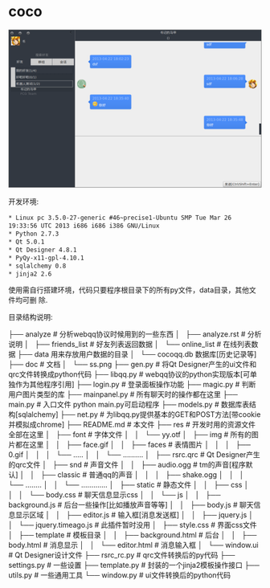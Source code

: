 coco
====

![](https://github.com/Shu-Ji/coco/raw/master/doc/ss.png)

开发环境:

    * Linux pc 3.5.0-27-generic #46~precise1-Ubuntu SMP Tue Mar 26 19:33:56 UTC 2013 i686 i686 i386 GNU/Linux 
    * Python 2.7.3
    * Qt 5.0.1
    * Qt Designer 4.8.1
    * PyQy-x11-gpl-4.10.1
    * sqlalchemy 0.8
    * jinja2 2.6

使用需自行搭建环境，代码只要程序根目录下的所有py文件，data目录，其他文件均可删
除.


目录结构说明:

├── analyze  # 分析webqq协议时候用到的一些东西
│   ├── analyze.rst  # 分析说明
│   ├── friends_list  # 好友列表返回数据
│   └── online_list  # 在线列表数据
├── data  用来存放用户数据的目录
│   └── cocoqq.db  数据库[历史记录等]
├── doc  # 文档
│   └── ss.png
├── gen.py  # 将Qt Designer产生的ui文件和qrc文件转换成python代码
├── libqq.py  # webqq协议的python实现版本[可单独作为其他程序引用]
├── login.py  # 登录面板操作功能
├── magic.py  # 判断用户图片类型的库
├── mainpanel.py  # 所有聊天时的操作都在这里
├── main.py  # 入口文件 python main.py可启动程序
├── models.py  # 数据库表结构[sqlalchemy]
├── net.py  # 为libqq.py提供基本的GET和POST方法[带cookie并模拟成chrome]
├── README.md  # 本文件
├── res  # 开发时用的资源文件全部在这里
│   ├── font  # 字体文件
│   │   └── yy.otf
│   ├── img  # 所有的图片都在这里
│   │   ├── face.gif
│   │   ├── faces  # 表情图片
│   │   │   ├── 0.gif
│   │   │   └── .....
│   │   └── ..........
│   ├── rsrc.qrc  # Qt Designer产生的qrc文件
│   ├── snd  # 声音文件
│   │   ├── audio.ogg  # tm的声音[程序默认]
│   │   ├── classic  # 普通qq的声音
│   │   │   ├── shake.ogg
│   │   │   └── ........
│   │   └── .............
│   ├── static  # 静态文件
│   │   ├── css
│   │   │   └── body.css  # 聊天信息显示css
│   │   └── js
│   │       ├── background.js  # 后台一些操作[比如播放声音等等]
│   │       ├── body.js  # 聊天信息显示区域
│   │       ├── editor.js  # 输入框[消息发送框]
│   │       ├── jquery.js
│   │       └── jquery.timeago.js  # 此插件暂时没用
│   ├── style.css  # 界面css文件
│   ├── template  # 模板目录
│   │   ├── background.html  # 后台
│   │   ├── body.html  # 消息显示
│   │   └── editor.html  # 消息输入框
│   └── window.ui  # Qt Designer设计文件
├── rsrc_rc.py  # qrc文件转换后的py代码
├── settings.py  # 一些设置
├── template.py  # 封装的一个jinja2模板操作接口
├── utils.py  # 一些通用工具
└── window.py  # ui文件转换后的python代码
